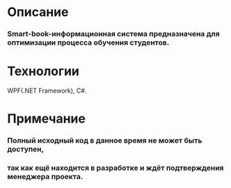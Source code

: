 # Описание
### Smart-book-информационная система предназначена для оптимизации процесса обучения студентов.
#
# Технологии
WPF(.NET Framework), C#.
# 
# Примечание
### Полный исходный код в данное время не может быть доступен,
### так как ещё находится в разработке и ждёт подтверждения менеджера проекта.